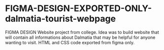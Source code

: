 # FIGMA-DESIGN-EXPORTED-ONLY-dalmatia-tourist-webpage

FIGMA DESIGN
Website project from college. Idea was to build website that will contain all informations about Dalmatia that may be helpful for anyone wanting to visit.
HTML and CSS code exported from figma only.
